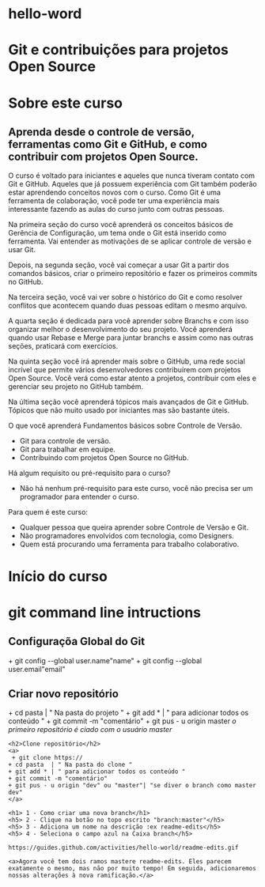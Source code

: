 # hello-word
  # Git e contribuições para projetos Open Source

<h1>Sobre este curso</h1>
  <h2>Aprenda desde o controle de versão, ferramentas como Git e GitHub, e como contribuir com projetos Open Source.</h2>
  <a>
O curso é voltado para iniciantes e aqueles que nunca tiveram contato com Git e GitHub. Aqueles que já possuem experiência com Git também poderão estar aprendendo conceitos novos com o curso. Como Git é uma ferramenta de colaboração, você pode ter uma experiência mais interessante fazendo as aulas do curso junto com outras pessoas.

Na primeira seção do curso você aprenderá os conceitos básicos de Gerência de Configuração, um tema onde o Git está inserido como ferramenta. Vai entender as motivações de se aplicar controle de versão e usar Git.

Depois, na segunda seção, você vai começar a usar Git a partir dos comandos básicos, criar o primeiro repositório e fazer os primeiros commits no GitHub. 

Na terceira seção, você vai ver sobre o histórico do Git e como resolver conflitos que acontecem quando duas pessoas editam o mesmo arquivo.

A quarta seção é dedicada para você aprender sobre Branchs e com isso organizar melhor o desenvolvimento do seu projeto. Você aprenderá quando usar Rebase e Merge para juntar branchs e assim como nas outras seções, praticará com exercícios.

Na quinta seção você irá aprender mais sobre o GitHub, uma rede social incrível que permite vários desenvolvedores contribuírem com projetos Open Source. Você verá como estar atento a projetos, contribuir com eles e gerenciar seu projeto no GitHub também.

Na última seção você aprenderá tópicos mais avançados de Git e GitHub. Tópicos que não muito usado por iniciantes mas são bastante úteis.

O que você aprenderá
Fundamentos básicos sobre Controle de Versão.
 + Git para controle de versão.
 + Git para trabalhar em equipe.
 + Contribuindo com projetos Open Source no GitHub.
 
Há algum requisito ou pré-requisito para o curso?  
 +  Não há nenhum pré-requisito para este curso, você não precisa ser um programador para entender o curso.
 
Para quem é este curso:
 + Qualquer pessoa que queira aprender sobre Controle de Versão e Git.
 + Não programadores envolvidos com tecnologia, como Designers.
 + Quem está procurando uma ferramenta para trabalho colaborativo.</a>

# Início do curso

<h1>git command line intructions</h1> 

  <h2>Configuraçõa Global do Git</h2>
    <a>
    + git config --global user.name"name"
    + git config --global user.email"email"</a>

   <h2>Criar novo repositório</h2>
    <a>
    + cd pasta  | " Na pasta do projeto "
    + git add * | " para adicionar todos os conteúdo "
    + git commit -m "comentário" 
    + git pus - u origin master 
    <i>o primeiro repositório é ciado com o usuário master</i> </a>  

    <h2>Clone repositório</h2>
    <a>
     + git clone https:// 
    + cd pasta  | " Na pasta do clone "
    + git add * | " para adicionar todos os conteúdo "
    + git commit -m "comentário" 
    + git pus - u origin "dev" ou "master"| "se diver o branch como master dev"
    </a>

    <h1> 1 - Como criar uma nova branch</h1>
    <h5> 2 - Clique na botão no topo escrito "branch:master"</h5>
    <h5> 3 - Adiciona um nome na descrição :ex readme-edits</h5>
    <h5> 4 - Seleciona o campo azul na Caixa branch</h5>

    https://guides.github.com/activities/hello-world/readme-edits.gif

    <a>Agora você tem dois ramos mastere readme-edits. Eles parecem exatamente o mesmo, mas não por muito tempo! Em seguida, adicionaremos nossas alterações à nova ramificação.</a>